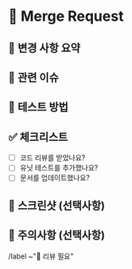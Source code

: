 # 🔀 Merge Request

## 📝 변경 사항 요약
<!-- 이 MR에서 변경된 내용을 간단히 설명해주세요 -->

## 🔗 관련 이슈
<!-- 관련된 이슈 번호를 적어주세요. 예: #123 -->

## 🧪 테스트 방법
<!-- 이 변경사항을 어떻게 테스트할 수 있는지 설명해주세요 -->

## ✅ 체크리스트
<!-- 각 항목을 확인했다면 [x]로 표시해주세요 필요하다면 리스트를 추가하세요 -->
- [ ] 코드 리뷰를 받았나요?
- [ ] 유닛 테스트를 추가했나요?
- [ ] 문서를 업데이트했나요?

## 📸 스크린샷 (선택사항)
<!-- 변경사항을 시각적으로 보여줄 수 있는 스크린샷이 있다면 첨부해주세요 -->

## 🚨 주의사항 (선택사항)
<!-- 리뷰어나 테스터가 특별히 주의해야 할 점이 있다면 여기에 적어주세요 -->

/label ~"👀 리뷰 필요"